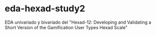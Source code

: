 # eda-hexad-study2
EDA univariado y bivariado del "Hexad-12: Developing and Validating a Short Version of the Gamification User Types Hexad Scale"
